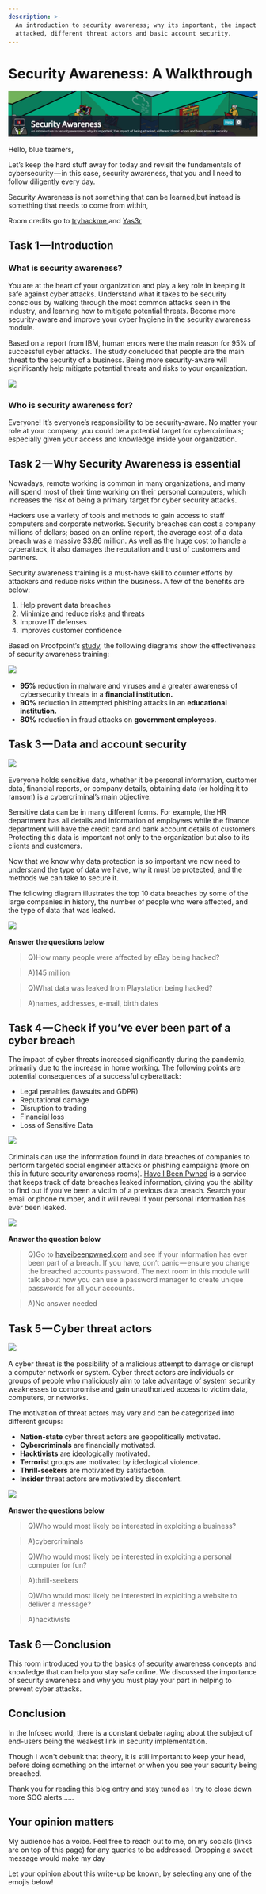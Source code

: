 ```yaml
---
description: >-
  An introduction to security awareness; why its important, the impact of being
  attacked, different threat actors and basic account security.
---
```


# Security Awareness: A Walkthrough

![](<../.gitbook/assets/1 (2).jpg>)

Hello, blue teamers,

Let’s keep the hard stuff away for today and revisit the fundamentals of cybersecurity — in this case, security awareness, that you and I need to follow diligently every day.

Security Awareness is not something that can be learned,but instead is something that needs to come from within,

Room credits go to [tryhackme ](https://tryhackme.com/p/tryhackme)and [Yas3r](https://twitter.com/yaserfaraj)

## Task 1 — Introduction

### **What is security awareness?**

You are at the heart of your organization and play a key role in keeping it safe against cyber attacks. Understand what it takes to be security conscious by walking through the most common attacks seen in the industry, and learning how to mitigate potential threats. Become more security-aware and improve your cyber hygiene in the security awareness module.

Based on a report from IBM, human errors were the main reason for 95% of successful cyber attacks. The study concluded that people are the main threat to the security of a business. Being more security-aware will significantly help mitigate potential threats and risks to your organization.

&#x20;                                              ![](https://cdn-images-1.medium.com/max/1000/1\*Q\_UxYKPKtWA1-9ibhRzh9Q.png)

### **Who is security awareness for?**

Everyone! It’s everyone’s responsibility to be security-aware. No matter your role at your company, you could be a potential target for cybercriminals; especially given your access and knowledge inside your organization.

## Task 2 — Why Security Awareness is essential

Nowadays, remote working is common in many organizations, and many will spend most of their time working on their personal computers, which increases the risk of being a primary target for cyber security attacks.

Hackers use a variety of tools and methods to gain access to staff computers and corporate networks. Security breaches can cost a company millions of dollars; based on an online report, the average cost of a data breach was a massive $3.86 million. As well as the huge cost to handle a cyberattack, it also damages the reputation and trust of customers and partners.

Security awareness training is a must-have skill to counter efforts by attackers and reduce risks within the business. A few of the benefits are below:

1. Help prevent data breaches
2. Minimize and reduce risks and threats
3. Improve IT defenses
4. Improves customer confidence

Based on Proofpoint’s [study](https://www.proofpoint.com/us/threat-reference/security-awareness-training), the following diagrams show the effectiveness of security awareness training:

&#x20;                                                       ![](https://cdn-images-1.medium.com/max/1000/1\*NV4R2ttyUKucDP-r0fCHWg.png)

* **95%** reduction in malware and viruses and a greater awareness of cybersecurity threats in a **financial institution.**
* **90%** reduction in attempted phishing attacks in an **educational institution.**
* **80%** reduction in fraud attacks on **government employees.**

## Task 3 — Data and account security

&#x20;                                            ![](https://cdn-images-1.medium.com/max/1000/1\*Mvgf8q3YaPtF\_Ddx8b3vZw.png)

Everyone holds sensitive data, whether it be personal information, customer data, financial reports, or company details, obtaining data (or holding it to ransom) is a cybercriminal’s main objective.

Sensitive data can be in many different forms. For example, the HR department has all details and information of employees while the finance department will have the credit card and bank account details of customers. Protecting this data is important not only to the organization but also to its clients and customers.

Now that we know why data protection is so important we now need to understand the type of data we have, why it must be protected, and the methods we can take to secure it.

The following diagram illustrates the top 10 data breaches by some of the large companies in history, the number of people who were affected, and the type of data that was leaked.

&#x20;                                                      ![](https://cdn-images-1.medium.com/max/1000/1\*7qoan-DWKSWB-U6qqxK\_Gw.png)

**Answer the questions below**

> Q)How many people were affected by eBay being hacked?

> A)145 million

> Q)What data was leaked from Playstation being hacked?

> A)names, addresses, e-mail, birth dates

## Task 4 — Check if you’ve ever been part of a cyber breach

The impact of cyber threats increased significantly during the pandemic, primarily due to the increase in home working. The following points are potential consequences of a successful cyberattack:

* Legal penalties (lawsuits and GDPR)
* Reputational damage
* Disruption to trading
* Financial loss
* Loss of Sensitive Data

&#x20;                                                ![](https://cdn-images-1.medium.com/max/1000/1\*93Q7E2fdmaUBx3H0QpUeTQ.png)

Criminals can use the information found in data breaches of companies to perform targeted social engineer attacks or phishing campaigns (more on this in future security awareness rooms). [Have I Been Pwned](https://haveibeenpwned.com) is a service that keeps track of data breaches leaked information, giving you the ability to find out if you’ve been a victim of a previous data breach. Search your email or phone number, and it will reveal if your personal information has ever been leaked.

&#x20;                                                 ![](https://cdn-images-1.medium.com/max/1000/1\*4lrKsH\_ArA-Z2zC07KJ23w.png)

**Answer the question below**

> Q)Go to [haveibeenpwned.com](https://haveibeenpwned.com) and see if your information has ever been part of a breach. If you have, don’t panic — ensure you change the breached accounts password. The next room in this module will talk about how you can use a password manager to create unique passwords for all your accounts.

> A)No answer needed

## Task 5 — Cyber threat actors

&#x20;                                                   ![](https://cdn-images-1.medium.com/max/1000/1\*tK-JmGJ4xzxuFBIjDBGrWA.png)

A cyber threat is the possibility of a malicious attempt to damage or disrupt a computer network or system. Cyber threat actors are individuals or groups of people who maliciously aim to take advantage of system security weaknesses to compromise and gain unauthorized access to victim data, computers, or networks.

The motivation of threat actors may vary and can be categorized into different groups:

* **Nation-state** cyber threat actors are geopolitically motivated.
* **Cybercriminals** are financially motivated.
* **Hacktivists** are ideologically motivated.
* **Terrorist** groups are motivated by ideological violence.
* **Thrill-seekers** are motivated by satisfaction.
* **Insider** threat actors are motivated by discontent.

&#x20;                                                   ![](https://cdn-images-1.medium.com/max/1000/1\*UZMULTs\_ewFCFRFadYaSlQ.png)

**Answer the questions below**

> Q)Who would most likely be interested in exploiting a business?

> A)cybercriminals

> Q)Who would most likely be interested in exploiting a personal computer for fun?

> A)thrill-seekers

> Q)Who would most likely be interested in exploiting a website to deliver a message?

> A)hacktivists

## Task 6 — Conclusion

This room introduced you to the basics of security awareness concepts and knowledge that can help you stay safe online. We discussed the importance of security awareness and why you must play your part in helping to prevent cyber attacks.

## Conclusion

In the Infosec world, there is a constant debate raging about the subject of end-users being the weakest link in security implementation.

Though I won't debunk that theory, it is still important to keep your head, before doing something on the internet or when you see your security being breached.

Thank you for reading this blog entry and stay tuned as I try to close down more SOC alerts……

## Your opinion matters

My audience has a voice. Feel free to reach out to me, on my socials (links are on top of this page) for any queries to be addressed. Dropping a sweet message would make my day

Let your opinion about this write-up be known, by selecting any one of the emojis below!

